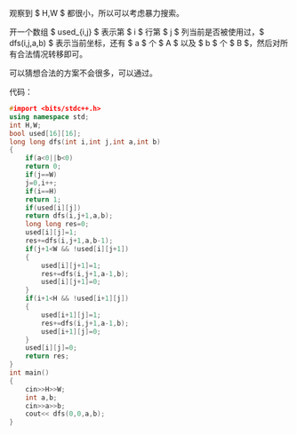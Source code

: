 观察到 $ H,W $ 都很小，所以可以考虑暴力搜索。

开一个数组 $ used_{i,j} $ 表示第 $ i $ 行第 $ j $ 列当前是否被使用过，$ dfs(i,j,a,b) $ 表示当前坐标，还有 $ a $ 个 $ A $ 以及 $ b $ 个 $ B $，然后对所有合法情况转移即可。

可以猜想合法的方案不会很多，可以通过。

代码：

```cpp
#import <bits/stdc++.h>
using namespace std;
int H,W;
bool used[16][16];
long long dfs(int i,int j,int a,int b)
{
    if(a<0||b<0)
    return 0;
    if(j==W)
    j=0,i++;
    if(i==H)
    return 1;
    if(used[i][j])
    return dfs(i,j+1,a,b);
    long long res=0;
    used[i][j]=1;
    res+=dfs(i,j+1,a,b-1);
    if(j+1<W && !used[i][j+1])
    {
        used[i][j+1]=1;
        res+=dfs(i,j+1,a-1,b);
        used[i][j+1]=0;
    }
    if(i+1<H && !used[i+1][j])
    {
        used[i+1][j]=1;
        res+=dfs(i,j+1,a-1,b);
        used[i+1][j]=0;
    }
    used[i][j]=0;
    return res;
}
int main() 
{
    cin>>H>>W;
    int a,b;
    cin>>a>>b;
    cout<< dfs(0,0,a,b);
}
```
